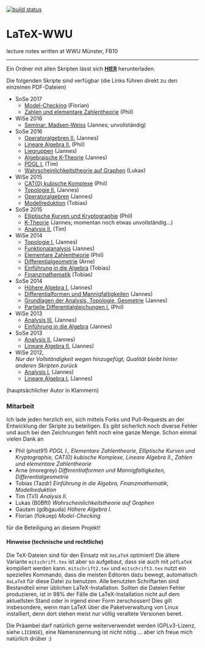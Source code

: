 [![build status](https://gitlab.com/JaMeZ-B/LaTeX-WWU/badges/master/build.svg)](https://gitlab.com/JaMeZ-B/LaTeX-WWU/commits/master)
# LaTeX-WWU
lecture notes written at WWU Münster, FB10

---
Ein Ordner mit allen Skripten lässt sich
**[HIER](https://gitlab.com/JaMeZ-B/LaTeX-WWU/builds/artifacts/master/download?job=build_all)**
herunterladen.

Die folgenden Skripte sind verfügbar (die Links führen direkt zu den einzelnen PDF-Dateien)

* SoSe 2017
	* [Model-Checking](https://gitlab.com/JaMeZ-B/LaTeX-WWU/builds/artifacts/master/file/MC_SS17/MC_SS17.pdf?job=build_all "Model-Checking") (Florian)
	* [Zahlen und elementare Zahlentheorie](https://gitlab.com/JaMeZ-B/LaTeX-WWU/builds/artifacts/master/file/ZZT_SS17/ZZT_SS17.pdf?job=build_all "Zahlen und elementare Zahlentheorie") (Phil)
* WiSe 2016
	* [Seminar: Madsen-Weiss](https://gitlab.com/JaMeZ-B/LaTeX-WWU/builds/artifacts/master/file/MadsenW_WS16/madsen_weiss.pdf?job=build_all "Seminar: Madsen-Weiss") (Jannes; unvollständig)
* SoSe 2016
	* [Operatoralgebren II.](https://gitlab.com/JaMeZ-B/LaTeX-WWU/builds/artifacts/master/file/OpAlg2_SS16/operatoralgebren2.pdf?job=build_all "Operatoralgebren II.") (Jannes)
	* [Lineare Algebra II.](https://gitlab.com/JaMeZ-B/LaTeX-WWU/builds/artifacts/master/file/LA2_SS16/LA2_SS16.pdf?job=build_all "Lineare Algebra II.") (Phil)
	* [Liegruppen](https://gitlab.com/JaMeZ-B/LaTeX-WWU/builds/artifacts/master/file/LieGrp_SS16/liegruppen.pdf?job=build_all "Liegruppen") (Jannes)
	* [Algebraische K-Theorie](https://gitlab.com/JaMeZ-B/LaTeX-WWU/builds/artifacts/master/file/AlgKT_SS16/algebraische_KTheorie.pdf?job=build_all "Algebraische K-Theorie") (Jannes)
	* [PDGL I.](https://gitlab.com/JaMeZ-B/LaTeX-WWU/builds/artifacts/master/file/PDGL1_SS16/pdeskript.pdf?job=build_all "PDGL I.") (Tim)
	* [Wahrscheinlichkeitstheorie auf Graphen](https://gitlab.com/JaMeZ-B/LaTeX-WWU/builds/artifacts/master/file/WTGraph_SS16/WTG.pdf?job=build_all "Wahrscheinlichkeitstheorie auf Graphen") (Lukas)
* WiSe 2015
	* [CAT(0) kubische Komplexe](https://gitlab.com/JaMeZ-B/LaTeX-WWU/builds/artifacts/master/file/CAT0_WS15/CAT0_WS1516.pdf?job=build_all "CAT(0) kubische Komplexe") (Phil)
	* [Topologie II.](https://gitlab.com/JaMeZ-B/LaTeX-WWU/builds/artifacts/master/file/Topo2_WS15/topologie_2.pdf?job=build_all "Topologie II.") (Jannes)
	* [Operatoralgebren](https://gitlab.com/JaMeZ-B/LaTeX-WWU/builds/artifacts/master/file/OpAlg_WS15/operatoralgebren.pdf?job=build_all "Operatoralgebren") (Jannes)
	* [Modellreduktion](https://gitlab.com/JaMeZ-B/LaTeX-WWU/builds/artifacts/master/file/ModRed_WS15/Modellreduktion.pdf?job=build_all "Modellreduktion") (Tobias)
* SoSe 2015
	* [Elliptische Kurven und Kryptographie](https://gitlab.com/JaMeZ-B/LaTeX-WWU/builds/artifacts/master/file/EKK_SS15/EKK_SS15.pdf?job=build_all "Elliptische Kurven und Kryptographie") (Phil)
	* [K-Theorie](https://gitlab.com/JaMeZ-B/LaTeX-WWU/builds/artifacts/master/file/KTheorie_SS15/K-Theorie.pdf?job=build_all "K-Theorie und die Hopf-Invariante") (Jannes; momentan noch etwas unvollständig…)
	* [Analysis II.](https://gitlab.com/JaMeZ-B/LaTeX-WWU/builds/artifacts/master/file/Ana2_SS15/Ana2.pdf?job=build_all "Analysis II.") (Tim)
* WiSe 2014
	* [Topologie I.](https://gitlab.com/JaMeZ-B/LaTeX-WWU/builds/artifacts/master/file/Topo1_WS14/topologie_1.pdf?job=build_all "Topologie I.") (Jannes)
	* [Funktionalanalysis](https://gitlab.com/JaMeZ-B/LaTeX-WWU/builds/artifacts/master/file/FunkAna_WS14/funktional_analysis.pdf?job=build_all "Funktionalanalysis") (Jannes)
	* [Elementare Zahlentheorie](https://gitlab.com/JaMeZ-B/LaTeX-WWU/builds/artifacts/master/file/EZT_WS14/EZT_WS1415.pdf?job=build_all "Elementare Zahlentheorie") (Phil)
	* [Differentialgeometrie](https://gitlab.com/JaMeZ-B/LaTeX-WWU/builds/artifacts/master/file/DiffGeo_WS14/diff_geo.pdf?job=build_all "Differentialgeometrie") (Arne)
	* [Einführung in die Algebra](https://gitlab.com/JaMeZ-B/LaTeX-WWU/builds/artifacts/master/file/EinfAlg_WS14/Einf_Algebra.pdf?job=build_all "Einführung in die Algebra") (Tobias)
	* [Finanzmathematik](https://gitlab.com/JaMeZ-B/LaTeX-WWU/builds/artifacts/master/file/Fima_WS14/Fima_WS14.pdf?job=build_all "Finanzmathematik") (Tobias)
* SoSe 2014
	* [Höhere Algebra I.](https://gitlab.com/JaMeZ-B/LaTeX-WWU/builds/artifacts/master/file/HoehAlg1_SS14/hoehere_algebra.pdf?job=build_all "Höhere Algebra I.") (Jannes)
	* [Differentialformen und Mannigfaltigkeiten](https://gitlab.com/JaMeZ-B/LaTeX-WWU/builds/artifacts/master/file/DiffMa_SS14/diff_ma.pdf?job=build_all "Differentialformen und Mannigfaltigkeiten") (Jannes)
	* [Grundlagen der Analysis, Topologie, Geometrie](https://gitlab.com/JaMeZ-B/LaTeX-WWU/builds/artifacts/master/file/AnaTopGeo_SS14/ana_top_geo.pdf?job=build_all "Grundlagen der Analysis, Topologie und Geometrie") (Jannes)
	* [Partielle Differentialgleichungen I.](https://gitlab.com/JaMeZ-B/LaTeX-WWU/builds/artifacts/master/file/PDGL1_SS14/PDGL1.pdf?job=build_all "Partielle Differentialgleichungen I.") (Phil)
* WiSe 2013
	* [Analysis III.](https://gitlab.com/JaMeZ-B/LaTeX-WWU/builds/artifacts/master/file/Ana3_WS13/analysis3.pdf?job=build_all "Analysis III.") (Jannes)
	* [Einführung in die Algebra](https://gitlab.com/JaMeZ-B/LaTeX-WWU/builds/artifacts/master/file/EinfAlg_WS13/algebra.pdf?job=build_all "Einführung in die Algebra") (Jannes)
* SoSe 2013
	* [Analysis II.](https://gitlab.com/JaMeZ-B/LaTeX-WWU/builds/artifacts/master/file/Ana2_SS13/analysis2.pdf?job=build_all "Analysis II.") (Jannes)
	* [Lineare Algebra II.](https://gitlab.com/JaMeZ-B/LaTeX-WWU/builds/artifacts/master/file/LA2_SS13/lineare_algebra2.pdf?job=build_all "Lineare Algebra II.") (Jannes)
* WiSe 2012,  
_Nur der Vollständigkeit wegen hinzugefügt, Qualität bleibt hinter anderen Skripten zurück_
	* [Analysis I.](https://gitlab.com/JaMeZ-B/LaTeX-WWU/builds/artifacts/master/file/Ana1_WS12/analysis1.pdf?job=build_all "Analysis I.") (Jannes)
	* [Lineare Algebra I.](https://gitlab.com/JaMeZ-B/LaTeX-WWU/builds/artifacts/master/file/LA1_WS12/lineare_algebra1.pdf?job=build_all "Lineare Algebra I.") (Jannes)
	
(hauptsächlicher Autor in Klammern)

### Mitarbeit
Ich lade jeden herzlich ein, sich mittels Forks und Pull-Requests an der Entwicklung der Skripte zu beteiligen. Es gibt sicherlich noch diverse Fehler und auch bei den
Zeichnungen fehlt noch eine ganze Menge.
Schon einmal vielen Dank an

* Phil (phist91) _PDGL I., Elementare Zahlentheorie, Elliptische Kurven und Kryptographie, CAT(0) kubische Komplexe, Lineare Algebra II., Zahlen und elementare Zahlentheorie_
* Arne (moregrey) _Differentialformen und Mannigfaltigkeiten, Differentialgeometrie_
* Tobias (Tazdr) _Einführung in die Algebra, Finanzmathematik, Modellreduktion_
* Tim (Tii1) _Analysis II._
* Lukas (B0Bftl) _Wahrscheinlichkeitstheorie auf Graphen_
* Gautam (gdbgauda) _Höhere Algebra I._
* Florian (flokuep) _Model-Checking_

für die Beteiligung an diesem Projekt!


#### Hinweise (technische und rechtliche)
Die TeX-Dateien sind für den Einsatz mit `XeLaTeX` optimiert! Die ältere Variante `mitschrift.tex` ist aber so aufgebaut, dass sie auch mit `pdfLaTeX` kompiliert werden kann. `mitschrift2.tex` und `mitschrift3.tex` nutzt ein spezielles Kommando, dass die meisten Editoren dazu bewegt, automatisch `XeLaTeX` für diese Datei zu benutzen. Alle benutzten Schriftarten sind Bestandteil einer üblichen LaTeX-Installation. Sollten die Dateien Fehler produzieren, ist in 98% der Fälle die LaTeX-Installation nicht auf dem aktuellsten Stand oder in irgend einer Form zerschossen! Dies gilt insbesondere, wenn man LaTeX über die Paketverwaltung von Linux installiert, denn dort stehen meist nur völlig veraltete Versionen bereit.


Die Präambel darf natürlich gerne weiterverwendet werden (GPLv3-Lizenz, siehe `LICENSE`), eine Namensnennung ist nicht nötig … aber ich freue mich natürlich drüber :)
